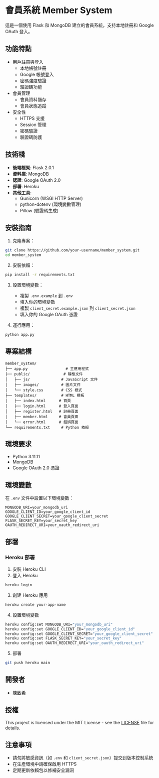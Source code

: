 # 會員系統 Member System

這是一個使用 Flask 和 MongoDB 建立的會員系統，支持本地註冊和 Google OAuth 登入。

## 功能特點

- 用戶註冊與登入
  - 本地帳號註冊
  - Google 帳號登入
  - 密碼強度驗證
  - 驗證碼功能
- 會員管理
  - 會員資料儲存
  - 會員狀態追蹤
- 安全性
  - HTTPS 支援
  - Session 管理
  - 密碼驗證
  - 驗證碼防護

## 技術棧

- **後端框架**: Flask 2.0.1
- **資料庫**: MongoDB
- **認證**: Google OAuth 2.0
- **部署**: Heroku
- **其他工具**:
  - Gunicorn (WSGI HTTP Server)
  - python-dotenv (環境變數管理)
  - Pillow (驗證碼生成)

## 安裝指南

1. 克隆專案：
```bash
git clone https://github.com/your-username/member_system.git
cd member_system
```

2. 安裝依賴：
```bash
pip install -r requirements.txt
```

3. 設置環境變數：
   - 複製 `.env.example` 到 `.env`
   - 填入你的環境變數
   - 複製 `client_secret.example.json` 到 `client_secret.json`
   - 填入你的 Google OAuth 憑證

4. 運行應用：
```bash
python app.py
```

## 專案結構

```
member_system/
├── app.py                 # 主應用程式
├── public/               # 靜態文件
│   ├── js/              # JavaScript 文件
│   ├── images/          # 圖片文件
│   └── style.css        # CSS 樣式
├── templates/           # HTML 模板
│   ├── index.html      # 首頁
│   ├── login.html      # 登入頁面
│   ├── register.html   # 註冊頁面
│   ├── member.html     # 會員頁面
│   └── error.html      # 錯誤頁面
└── requirements.txt     # Python 依賴
```

## 環境要求

- Python 3.11.11
- MongoDB
- Google OAuth 2.0 憑證

## 環境變數

在 `.env` 文件中設置以下環境變數：

```
MONGODB_URI=your_mongodb_uri
GOOGLE_CLIENT_ID=your_google_client_id
GOOGLE_CLIENT_SECRET=your_google_client_secret
FLASK_SECRET_KEY=your_secret_key
OAUTH_REDIRECT_URI=your_oauth_redirect_uri
```

## 部署

### Heroku 部署

1. 安裝 Heroku CLI
2. 登入 Heroku
```bash
heroku login
```

3. 創建 Heroku 應用
```bash
heroku create your-app-name
```

4. 設置環境變數
```bash
heroku config:set MONGODB_URI="your_mongodb_uri"
heroku config:set GOOGLE_CLIENT_ID="your_google_client_id"
heroku config:set GOOGLE_CLIENT_SECRET="your_google_client_secret"
heroku config:set FLASK_SECRET_KEY="your_secret_key"
heroku config:set OAUTH_REDIRECT_URI="your_oauth_redirect_uri"
```

5. 部署
```bash
git push heroku main
```

## 開發者

- [陳致希](https://github.com/chen0427ok)

## 授權

This project is licensed under the MIT License - see the [LICENSE](LICENSE) file for details.

## 注意事項

- 請勿將敏感資訊（如 `.env` 和 `client_secret.json`）提交到版本控制系統
- 在生產環境中請確保啟用 HTTPS
- 定期更新依賴包以修補安全漏洞

